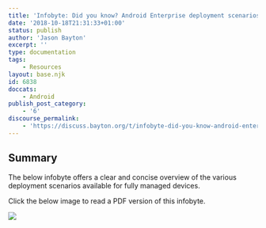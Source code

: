 ```yaml
---
title: 'Infobyte: Did you know? Android Enterprise deployment scenarios'
date: '2018-10-18T21:31:33+01:00'
status: publish
author: 'Jason Bayton'
excerpt: ''
type: documentation
tags: 
    - Resources
layout: base.njk
id: 6838
doccats:
    - Android
publish_post_category:
    - '6'
discourse_permalink:
    - 'https://discuss.bayton.org/t/infobyte-did-you-know-android-enterprise-deployment-scenarios/226'
---
```

Summary
-------

The below infobyte offers a clear and concise overview of the various deployment scenarios available for fully managed devices.

Click the below image to read a PDF version of this infobyte.

[![](https://r2_worker.bayton.workers.dev/uploads/2018/10/DYK03-mod.1.1.jpg)](https://r2_worker.bayton.workers.dev/download/doc/ae-general/infobytes/DYK03-mod.1.1.pdf)